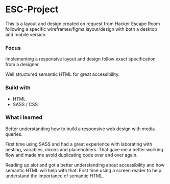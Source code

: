 # ESC-Project

This is a layout and design created on request from Hacker Escape Room following a specific wireframes/figma layout/design with both a desktop and mobile version.

### Focus

Implementing a responsive layout and design follow exact specification from a designer.

Well structured semantic HTML for great accessibility.

### Build with

- HTML
- SASS / CSS

### What i learned

Better understanding how to build a responsive web design with media queries.

First time using SASS and had a great experience with laborating with nesting, variables, mixins and placeholders. That gave me a better working flow and made me avoid duplicating code over and over again.

Reading up alot and got a better understanding about accessibility and how semantic HTML will help with that. First time using a screen reader to help understand the importance of semantic HTML.
